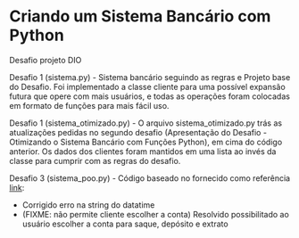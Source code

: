 # Criando um Sistema Bancário com Python
Desafio projeto DIO

Desafio 1 (sistema.py) -  Sistema bancário seguindo as regras e Projeto base do Desafio. Foi implementado a classe cliente para uma possível expansão futura que opere com mais usuários, e todas as operações foram colocadas em formato de funções para mais fácil uso.

Desafio 1 (sistema_otimizado.py) -  O arquivo sistema_otimizado.py trás as atualizações pedidas no segundo desafio (Apresentação do Desafio - Otimizando o Sistema Bancário com Funções Python), em cima do código anterior. Os dados dos clientes foram mantidos em uma lista ao invés da classe para cumprir com as regras do desafio.

Desafio 3 (sistema_poo.py) - Código baseado no fornecido como referência [link](https://github.com/digitalinnovationone/trilha-python-dio/blob/main/02%20-%20Programação%20Orientada%20a%20Objetos/10%20-%20desafio/desafio_v2.py): 
- Corrigido erro na string do datatime
- (FIXME: não permite cliente escolher a conta) Resolvido possibilitado ao usuário escolher a conta para saque, depósito e extrato
